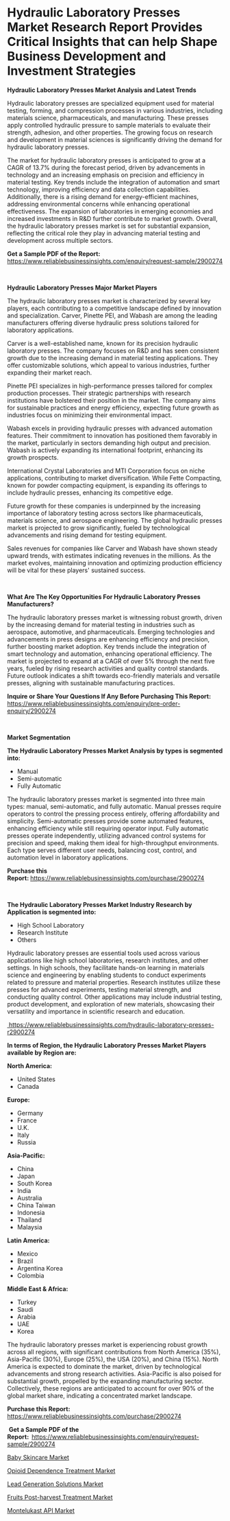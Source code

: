 <p><h1>Hydraulic Laboratory Presses Market Research Report Provides Critical Insights that can help Shape Business Development and Investment Strategies</h1></p><p><strong>Hydraulic Laboratory Presses Market Analysis and Latest Trends</strong></p>
<p><p>Hydraulic laboratory presses are specialized equipment used for material testing, forming, and compression processes in various industries, including materials science, pharmaceuticals, and manufacturing. These presses apply controlled hydraulic pressure to sample materials to evaluate their strength, adhesion, and other properties. The growing focus on research and development in material sciences is significantly driving the demand for hydraulic laboratory presses.</p><p>The market for hydraulic laboratory presses is anticipated to grow at a CAGR of 13.7% during the forecast period, driven by advancements in technology and an increasing emphasis on precision and efficiency in material testing. Key trends include the integration of automation and smart technology, improving efficiency and data collection capabilities. Additionally, there is a rising demand for energy-efficient machines, addressing environmental concerns while enhancing operational effectiveness. The expansion of laboratories in emerging economies and increased investments in R&D further contribute to market growth. Overall, the hydraulic laboratory presses market is set for substantial expansion, reflecting the critical role they play in advancing material testing and development across multiple sectors.</p></p>
<p><strong>Get a Sample PDF of the Report:&nbsp;</strong> <a href="https://www.reliablebusinessinsights.com/enquiry/request-sample/2900274?utm_campaign=100&utm_medium=2&utm_source=Github&utm_content=ia&utm_term=16032025&utm_id=hydraulic-laboratory-presses">https://www.reliablebusinessinsights.com/enquiry/request-sample/2900274</a></p>
<p>&nbsp;</p>
<p><strong>Hydraulic Laboratory Presses Major Market Players</strong></p>
<p><p>The hydraulic laboratory presses market is characterized by several key players, each contributing to a competitive landscape defined by innovation and specialization. Carver, Pinette PEI, and Wabash are among the leading manufacturers offering diverse hydraulic press solutions tailored for laboratory applications.</p><p>Carver is a well-established name, known for its precision hydraulic laboratory presses. The company focuses on R&D and has seen consistent growth due to the increasing demand in material testing applications. They offer customizable solutions, which appeal to various industries, further expanding their market reach.</p><p>Pinette PEI specializes in high-performance presses tailored for complex production processes. Their strategic partnerships with research institutions have bolstered their position in the market. The company aims for sustainable practices and energy efficiency, expecting future growth as industries focus on minimizing their environmental impact.</p><p>Wabash excels in providing hydraulic presses with advanced automation features. Their commitment to innovation has positioned them favorably in the market, particularly in sectors demanding high output and precision. Wabash is actively expanding its international footprint, enhancing its growth prospects.</p><p>International Crystal Laboratories and MTI Corporation focus on niche applications, contributing to market diversification. While Fette Compacting, known for powder compacting equipment, is expanding its offerings to include hydraulic presses, enhancing its competitive edge.</p><p>Future growth for these companies is underpinned by the increasing importance of laboratory testing across sectors like pharmaceuticals, materials science, and aerospace engineering. The global hydraulic presses market is projected to grow significantly, fueled by technological advancements and rising demand for testing equipment.</p><p>Sales revenues for companies like Carver and Wabash have shown steady upward trends, with estimates indicating revenues in the millions. As the market evolves, maintaining innovation and optimizing production efficiency will be vital for these players' sustained success.</p></p>
<p>&nbsp;</p>
<p><strong>What Are The Key Opportunities For Hydraulic Laboratory Presses Manufacturers?</strong></p>
<p><p>The hydraulic laboratory presses market is witnessing robust growth, driven by the increasing demand for material testing in industries such as aerospace, automotive, and pharmaceuticals. Emerging technologies and advancements in press designs are enhancing efficiency and precision, further boosting market adoption. Key trends include the integration of smart technology and automation, enhancing operational efficiency. The market is projected to expand at a CAGR of over 5% through the next five years, fueled by rising research activities and quality control standards. Future outlook indicates a shift towards eco-friendly materials and versatile presses, aligning with sustainable manufacturing practices.</p></p>
<p><strong>Inquire or Share Your Questions If Any Before Purchasing This Report:</strong> <a href="https://www.reliablebusinessinsights.com/enquiry/pre-order-enquiry/2900274?utm_campaign=100&utm_medium=2&utm_source=Github&utm_content=ia&utm_term=16032025&utm_id=hydraulic-laboratory-presses">https://www.reliablebusinessinsights.com/enquiry/pre-order-enquiry/2900274</a></p>
<p>&nbsp;</p>
<p><strong>Market Segmentation</strong></p>
<p><strong>The Hydraulic Laboratory Presses Market Analysis by types is segmented into:</strong></p>
<p><ul><li>Manual</li><li>Semi-automatic</li><li>Fully Automatic</li></ul></p>
<p><p>The hydraulic laboratory presses market is segmented into three main types: manual, semi-automatic, and fully automatic. Manual presses require operators to control the pressing process entirely, offering affordability and simplicity. Semi-automatic presses provide some automated features, enhancing efficiency while still requiring operator input. Fully automatic presses operate independently, utilizing advanced control systems for precision and speed, making them ideal for high-throughput environments. Each type serves different user needs, balancing cost, control, and automation level in laboratory applications.</p></p>
<p><strong>Purchase this Report:&nbsp;</strong><a href="https://www.reliablebusinessinsights.com/purchase/2900274?utm_campaign=100&utm_medium=2&utm_source=Github&utm_content=ia&utm_term=16032025&utm_id=hydraulic-laboratory-presses">https://www.reliablebusinessinsights.com/purchase/2900274</a></p>
<p>&nbsp;</p>
<p><strong>The Hydraulic Laboratory Presses Market Industry Research by Application is segmented into:</strong></p>
<p><ul><li>High School Laboratory</li><li>Research Institute</li><li>Others</li></ul></p>
<p><p>Hydraulic laboratory presses are essential tools used across various applications like high school laboratories, research institutes, and other settings. In high schools, they facilitate hands-on learning in materials science and engineering by enabling students to conduct experiments related to pressure and material properties. Research institutes utilize these presses for advanced experiments, testing material strength, and conducting quality control. Other applications may include industrial testing, product development, and exploration of new materials, showcasing their versatility and importance in scientific research and education.</p></p>
<p><a href="https://www.reliablebusinessinsights.com/hydraulic-laboratory-presses-r2900274?utm_campaign=100&utm_medium=2&utm_source=Github&utm_content=ia&utm_term=16032025&utm_id=hydraulic-laboratory-presses">&nbsp;https://www.reliablebusinessinsights.com/hydraulic-laboratory-presses-r2900274</a></p>
<p><strong>In terms of Region, the Hydraulic Laboratory Presses Market Players available by Region are:</strong></p>
<p>
    <p> <strong> North America: </strong>
        <ul>
            <li>United States</li>
            <li>Canada</li>
        </ul>
        </p> 
    <p> <strong> Europe: </strong>
        <ul>
            <li>Germany</li>
            <li>France</li>
            <li>U.K.</li>
            <li>Italy</li>
            <li>Russia</li>
        </ul>
        </p> 
    <p> <strong> Asia-Pacific: </strong>
        <ul>
            <li>China</li>
            <li>Japan</li>
            <li>South Korea</li>
            <li>India</li>
            <li>Australia</li>
            <li>China Taiwan</li>
            <li>Indonesia</li>
            <li>Thailand</li>
            <li>Malaysia</li>
        </ul>
        </p> 
    <p> <strong> Latin America: </strong>
        <ul>
            <li>Mexico</li>
            <li>Brazil</li>
            <li>Argentina Korea</li>
            <li>Colombia</li>
        </ul>
        </p> 
    <p> <strong> Middle East & Africa: </strong>
        <ul>
            <li>Turkey</li>
            <li>Saudi</li>
            <li>Arabia</li>
            <li>UAE</li>
            <li>Korea</li>
        </ul>
    </p>
    </p>
<p><p>The hydraulic laboratory presses market is experiencing robust growth across all regions, with significant contributions from North America (35%), Asia-Pacific (30%), Europe (25%), the USA (20%), and China (15%). North America is expected to dominate the market, driven by technological advancements and strong research activities. Asia-Pacific is also poised for substantial growth, propelled by the expanding manufacturing sector. Collectively, these regions are anticipated to account for over 90% of the global market share, indicating a concentrated market landscape.</p></p>
<p><strong>Purchase this Report: </strong><a href="https://www.reliablebusinessinsights.com/purchase/2900274?utm_campaign=100&utm_medium=2&utm_source=Github&utm_content=ia&utm_term=16032025&utm_id=hydraulic-laboratory-presses">https://www.reliablebusinessinsights.com/purchase/2900274</a></p>
<p>&nbsp;<strong>Get a Sample PDF of the Report:&nbsp;&nbsp;</strong><a href="https://www.reliablebusinessinsights.com/enquiry/request-sample/2900274?utm_campaign=100&utm_medium=2&utm_source=Github&utm_content=ia&utm_term=16032025&utm_id=hydraulic-laboratory-presses">https://www.reliablebusinessinsights.com/enquiry/request-sample/2900274</a></p>
<p><strong></strong></p>
<p><p><a href="https://github.com/minakibanov/Market-Research-Report-List-1/blob/main/baby-skincare-market.md?utm_campaign=100&utm_medium=2&utm_source=Github&utm_content=ia&utm_term=16032025&utm_id=hydraulic-laboratory-presses">Baby Skincare Market</a></p><p><a href="https://github.com/rvadencho/Market-Research-Report-List-1/blob/main/opioid-dependence-treatment-market.md?utm_campaign=100&utm_medium=2&utm_source=Github&utm_content=ia&utm_term=16032025&utm_id=hydraulic-laboratory-presses">Opioid Dependence Treatment Market</a></p><p><a href="https://github.com/gripeluigstt/Market-Research-Report-List-1/blob/main/lead-generation-solutions-market.md?utm_campaign=100&utm_medium=2&utm_source=Github&utm_content=ia&utm_term=16032025&utm_id=hydraulic-laboratory-presses">Lead Generation Solutions Market</a></p><p><a href="https://github.com/obajimlaweh59/Market-Research-Report-List-1/blob/main/fruits-post-harvest-treatment-market.md?utm_campaign=100&utm_medium=2&utm_source=Github&utm_content=ia&utm_term=16032025&utm_id=hydraulic-laboratory-presses">Fruits Post-harvest Treatment Market</a></p><p><a href="https://github.com/muoioconzej8/Market-Research-Report-List-1/blob/main/montelukast-api-market.md?utm_campaign=100&utm_medium=2&utm_source=Github&utm_content=ia&utm_term=16032025&utm_id=hydraulic-laboratory-presses">Montelukast API Market</a></p></p>